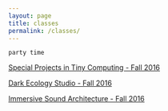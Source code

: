 ```yaml
---
layout: page
title: classes
permalink: /classes/
---
```


<!-- <div class="img_row">
  <img class="col two" src="/img/kae.jpg"/>
</div> -->
<!--
<img src="{{ site.baseurl }}/img/kae.jpg"> -->

```party time```

[Special Projects in Tiny Computing - Fall 2016](http://kae.io/sptc)

[Dark Ecology Studio - Fall 2016](http://kae.io/des)

[Immersive Sound Architecture - Fall 2016](http://kae.io/isa)

<br>

<!-- [Smaller](http://25.io/smaller/) -->
